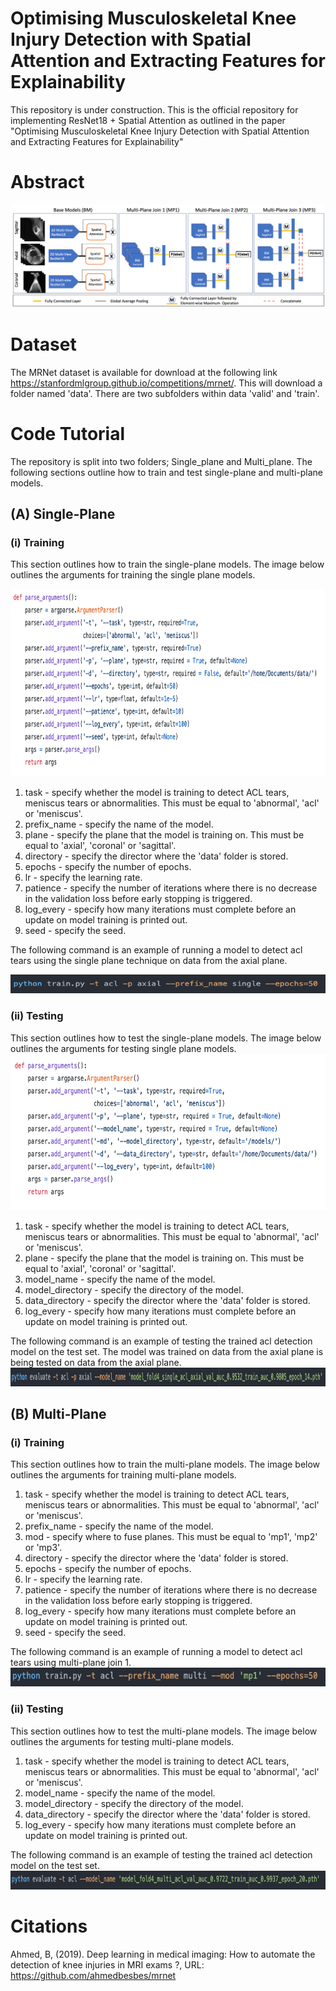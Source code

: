 # Optimising Musculoskeletal Knee Injury Detection with Spatial Attention and Extracting Features for Explainability

This repository is under construction.
This is the official repository for implementing ResNet18 + Spatial Attention as outlined in the paper "Optimising Musculoskeletal Knee Injury Detection with Spatial Attention and Extracting Features for Explainability"



# Abstract


![GitHub Logo](/images/arc5.png)

# Dataset 
The MRNet dataset is available for download at the following link https://stanfordmlgroup.github.io/competitions/mrnet/.
This will download a folder named 'data'. There are two subfolders within data 'valid' and 'train'.

# Code Tutorial
The repository is split into two folders; Single_plane and Multi_plane. The following sections outline how to train and test single-plane and multi-plane models.

## (A) Single-Plane

### (i) Training 
This section outlines how to train the single-plane models. The image below outlines the arguments for training the single plane models.

<img src="/images/train_arguments.png" width="800" height="300"/>

1. task - specify whether the model is training to detect ACL tears, meniscus tears or abnormalities. This must be equal to 'abnormal', 'acl' or 'meniscus'. 
2. prefix_name - specify the name of the model.
3. plane - specify the plane that the model is training on. This must be equal to 'axial', 'coronal' or 'sagittal'.
4. directory - specify the director where the 'data' folder is stored.
5. epochs - specify the number of epochs.
6. lr - specify the learning rate.
7. patience - specify the number of iterations where there is no decrease in the validation loss before early stopping is triggered.
8. log_every - specify how many iterations must complete before an update on model training is printed out.
9. seed - specify the seed.


The following command is an example of running a model to detect acl tears using the single plane technique on data from the axial plane.

<img src="/images/train_single_plane_command__.png" width="550" height="30"/>

### (ii) Testing 
This section outlines how to test the single-plane models. The image below outlines the arguments for testing single plane models.
<img src="/images/test_single_plane_arguments.png" width="650" height="250"/>

1. task - specify whether the model is training to detect ACL tears, meniscus tears or abnormalities. This must be equal to 'abnormal', 'acl' or 'meniscus'. 
2. plane - specify the plane that the model is training on. This must be equal to 'axial', 'coronal' or 'sagittal'.
3. model_name - specify the name of the model.
4. model_directory - specify the directory of the model.
5. data_directory - specify the director where the 'data' folder is stored.
6. log_every - specify how many iterations must complete before an update on model training is printed out.

The following command is an example of testing the trained acl detection model on the test set. The model was trained on data from the axial plane is being tested on data from the axial plane.
<img src="/images/test_single_plane__command.png" width="900" height="30"/>

## (B) Multi-Plane
### (i) Training
This section outlines how to train the multi-plane models. The image below outlines the arguments for training multi-plane models.

1. task - specify whether the model is training to detect ACL tears, meniscus tears or abnormalities. This must be equal to 'abnormal', 'acl' or 'meniscus'. 
2. prefix_name - specify the name of the model.
3. mod - specify where to fuse planes. This must be equal to 'mp1', 'mp2' or 'mp3'.
4. directory - specify the director where the 'data' folder is stored.
5. epochs - specify the number of epochs.
6. lr - specify the learning rate.
7. patience - specify the number of iterations where there is no decrease in the validation loss before early stopping is triggered.
8. log_every - specify how many iterations must complete before an update on model training is printed out.
9. seed - specify the seed.

The following command is an example of running a model to detect acl tears using multi-plane join 1.
<img src="/images/train_multi_plane_command__.png" width="900" height="30"/>

### (ii) Testing 
This section outlines how to test the multi-plane models. The image below outlines the arguments for testing multi-plane models.

1. task - specify whether the model is training to detect ACL tears, meniscus tears or abnormalities. This must be equal to 'abnormal', 'acl' or 'meniscus'. 
2. model_name - specify the name of the model.
3. model_directory - specify the directory of the model.
4. data_directory - specify the director where the 'data' folder is stored.
5. log_every - specify how many iterations must complete before an update on model training is printed out.

The following command is an example of testing the trained acl detection model on the test set. 
<img src="/images/test_multi_plane__command.png" width="900" height="30"/>

# Citations
Ahmed, B, (2019). Deep learning in medical imaging: How to automate the detection of knee injuries in MRI exams ?, URL: https://github.com/ahmedbesbes/mrnet


